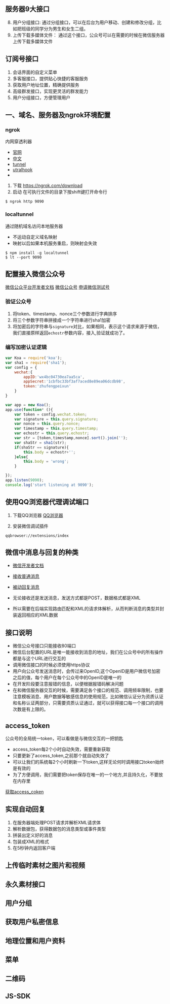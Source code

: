 
## 服务器9大接口
8. 用户分组接口: 通过分组接口，可以在后台为用户移动、创建和修改分组，比如把班级的同学分为男生和女生二组。
9. 上传下载多媒体文件： 通过这个接口，公众号可以在需要的时候在微信服务器上传下载多媒体文件

## 订阅号接口
1. 会话界面的自定义菜单
2. 多客服接口，提供贴心快捷的客服服务
3. 获取用户地址位置，精确提供服务
4. 高级群发接口，实现更灵活的群发能力
5. 用户分组接口，方便管理用户

## 一、域名、服务器及ngrok环境配置
### ngrok
内网穿透利器
- [官网](https://ngrok.com/download)  
- [中文](http://dorole.com/tag/ngrok/)  
- [tunnel](http://www.tunnel.mobi/)
- [utralhook](http://www.utralhook.com)
- 

1. 下载 
  https://ngrok.com/download
2. 启动
在可执行文件的目录下按shift键打开命令行
```
$ ngrok http 9090
```

### localtunnel
通过随机域名访问本地服务器
- 不运动自定义域名映射
- 映射以后如果本机服务重启，则映射会失效 

```
$ npm install -g localtunnel
$ lt --port 9090

```

## 配置接入微信公众号

[微信公众平台开发者文档](http://mp.weixin.qq.com/wiki/home/)
[微信公众号](https://mp.weixin.qq.com/)
[申请微信测试号](http://mp.weixin.qq.com/debug/cgi-bin/sandbox?t=sandbox/login)

### 验证公众号
1. 将token、timestamp、nonce三个参数进行字典排序
2. 将三个参数字符串拼接成一个字符串进行sha1加密
3. 将加密后的字符串与`signature`对比，如果相同，表示这个请求来源于微信，我们直接原样返回`echostr`参数内容，接入,验证就成功了。

### 编写加密认证逻辑
```javascript
var Koa = require('koa');
var sha1 = require('sha1');
var config = {
    wechat:{
        appID:'wx4bc04730ea7aa5ca',
        appSecret:'1cbfbc33bf3af7aced8e89ea06dcdb98',
        token:'zhufengpeixun'
    }
}

var app = new Koa();
app.use(function* (){
    var token = config.wechat.token;
    var signature = this.query.signature;
    var nonce = this.query.nonce;
    var timestamp = this.query.timestamp;
    var echostr = this.query.echostr;
    var str = [token,timestamp,nonce].sort().join('');
    var shaStr = sha1(str);
    if(shaStr == signature){
        this.body = echostr+'';
    }else{
        this.body = 'wrong';
    }

});
app.listen(9090);
console.log('start listening at 9090');

```

## 使用QQ浏览器代理调试端口
1. 下载QQ浏览器
[QQ浏览器](http://browser.qq.com)

2. 安装微信调试插件
```
qqbrowser://extensions/index
```

## 微信中消息与回复的种类
- [微信开发者文档](https://mp.weixin.qq.com/wiki)
- [接收普通消息](https://mp.weixin.qq.com/wiki?t=resource/res_main&id=mp1421140453&token=&lang=zh_CN)
- [被动回复消息](https://mp.weixin.qq.com/wiki?t=resource/res_main&id=mp1421140543&token=&lang=zh_CN)

- 无论接收还是发送消息，发送方式都是POST，数据格式都是XML
- 所以需要在后端实现路由匹配和XML的请求体解析，从而判断消息的类型并封装返回相应的XML数据

## 接口说明
- 微信公众号接口只能接收80端口
- 微信后台配置的URL是唯一能接收到消息的地址，我们在公众号中的所有操作都是与这个URL进行交互的
- 调用微信接口的时候必须使用https协议
- 用户向公众号发送消息时，会传过来OpenID,这个OpenID是用户微信号加密之后的值，每个用户在每个公众号中的OpenID是唯一的
- 在开发阶段要注意报错的信息，以便根据报错码解决问题
- 在和微信服务器交互的时候，需要满足各个接口的规范、调用频率限制，也要注意模板消息、用户数据等敏感信息的使用规范，比如微信认证分为资质认证和名称认证两部分，只需要资质认证通过，就可以获得接口每一个接口的调用次数是有上限的。

## access_token
公众号的全局统一token，可以看做是与微信交互的一把钥匙
- access_token每2个小时自动失效，需要重新获取
- 只要更新了access_token,之前那个就自动失效了
- 可以让我们的系统每2个小时刷新一下token,这样无论何时调用接口token始终是有效的
- 为了方便调用，我们需要把token保存在唯一的一个地方,并且持久化，不要放在内存里

[获取access_coken](http://mp.weixin.qq.com/wiki/14/9f9c82c1af308e3b14ba9b973f99a8ba.html)

## 实现自动回复
1. 在服务器端处理POST请求并解析XML请求体
2. 解析数据包，获得数据包的消息类型或事件类型
3. 拼装出定义好的消息
4. 包装成XML的格式
5. 在5秒钟内返回客户端

## 上传临时素材之图片和视频

## 永久素材接口

## 用户分组

## 获取用户私密信息

## 地理位置和用户资料

## 菜单

## 二维码

## JS-SDK


















